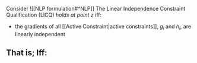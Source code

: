 Consider ![[NLP formulation#^NLP]]
The Linear Independence Constraint Qualification (LICQ) *holds at point $z$* iff:
- the gradients of all [[Active Constraint|active constraints]], $g_{i}$ and $h_{i}$, are linearly independent

**That is;**
Iff:
- 